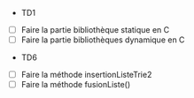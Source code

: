 - TD1
- [ ] Faire la partie bibliothèque statique en C
- [ ] Faire la partie bibliothèques dynamique en C
- TD6
- [ ] Faire la méthode insertionListeTrie2
- [ ] Faire la méthode fusionListe()